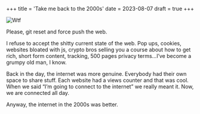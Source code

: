 +++
title = 'Take me back to the 2000s'
date = 2023-08-07
draft = true
+++

![Wtf](/shitty-web.png)

Please, git reset and force push the web.

I refuse to accept the shitty current state of the web. Pop ups, cookies, websites bloated with js, crypto bros selling you a course about how to get rich, short form content, tracking, 500 pages privacy terms…I’ve become a grumpy old man, I know.

Back in the day, the internet was more genuine. Everybody had their own space to share stuff. Each website had a views counter and that was cool. When we said “I’m going to connect to the internet” we really meant it. Now, we are connected all day.

Anyway, the internet in the 2000s was better.
